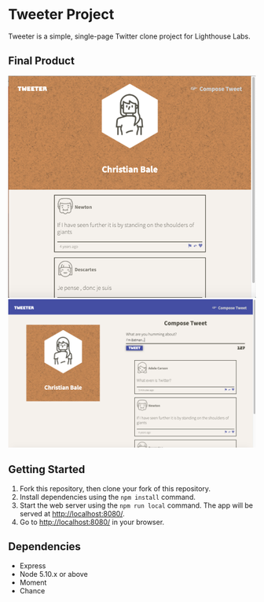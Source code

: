 # Tweeter Project

Tweeter is a simple, single-page Twitter clone project for Lighthouse Labs.

## Final Product

!["Smaller Device Window"](https://github.com/joeykishiuchi/tweeter/blob/master/public/images/Screen%20Shot%202020-04-23%20at%209.48.44%20PM.png?raw=true)
!["Larger Device Window"](https://github.com/joeykishiuchi/tweeter/blob/master/public/images/Screen%20Shot%202020-04-23%20at%209.51.29%20PM.png?raw=true)

## Getting Started

1. Fork this repository, then clone your fork of this repository.
2. Install dependencies using the `npm install` command.
3. Start the web server using the `npm run local` command. The app will be served at <http://localhost:8080/>.
4. Go to <http://localhost:8080/> in your browser.

## Dependencies

- Express
- Node 5.10.x or above
- Moment
- Chance
